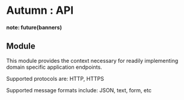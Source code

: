 # Autumn : API

#### note: future(banners)

## Module

This module provides the context necessary for readily implementing domain specific application endpoints.

Supported protocols are: HTTP, HTTPS

Supported message formats include: JSON, text, form, etc